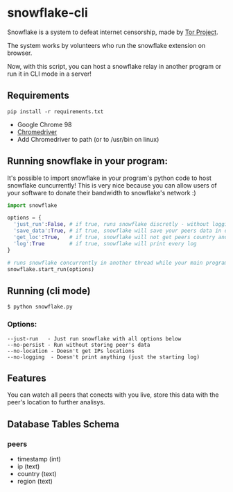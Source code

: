 # snowflake-cli
Snowflake is a system to defeat internet censorship, made by [Tor Project](https://www.torproject.org).

The system works by volunteers who run the snowflake extension on browser.

Now, with this script, you can host a snowflake relay in another program or run it in CLI mode in a server!

## Requirements

` pip install -r requirements.txt `

- Google Chrome 98
- [Chromedriver](https://chromedriver.storage.googleapis.com/index.html?path=98.0.4758.102/)
- Add Chromedriver to path (or to /usr/bin on linux)

## Running snowflake in your program:

It's possible to import snowflake in your program's python code to host snowflake cuncurrently!
This is very nice because you can allow users of your software to donate their bandwidth to snowflake's network :)

```python
import snowflake

options = {
  'just_run':False, # if true, runs snowflake discretly - without logging and saving data
  'save_data':True, # if true, snowflake will save your peers data in database
  'get_loc':True,   # if true, snowflake will not get peers country and region
  'log':True        # if true, snowflake will print every log
}

# runs snowflake concurrently in another thread while your main program runs
snowflake.start_run(options) 

```

## Running (cli mode)

` $ python snowflake.py `

### Options: 
```
--just-run   - Just run snowflake with all options below
--no-persist - Run without storing peer's data
--no-location - Doesn't get IPs locations
--no-logging  - Doesn't print anything (just the starting log)
```
## Features

You can watch all peers that conects with you live, store this data with the peer's location to further analisys.

## Database Tables Schema

### peers

- timestamp (int)
- ip (text)
- country (text)
- region (text)
